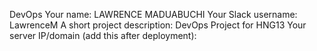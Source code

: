 DevOps
Your name: LAWRENCE MADUABUCHI
Your Slack username: LawrenceM
A short project description: DevOps Project for HNG13
Your server IP/domain (add this after deployment):
